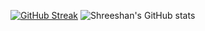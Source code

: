 [![GitHub Streak](https://streak-stats.demolab.com?user=shree256&theme=gruvbox&hide_border=true)](https://git.io/streak-stats) ![Shreeshan's GitHub stats](https://github-readme-stats.vercel.app/api?username=shree256&show_icons=true&theme=gruvbox)


